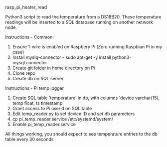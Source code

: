 rasp_pi_heater_read

Python3 script to read the temperature from a DS18B20. These temperature readings will be inserted to a SQL database running on another network node.

Instructions - Common:
1. Ensure 1-wire is enabled on Raspbery Pi (Zero running Raspbian Pi in my case)
2. Install myslq-connector - sudo apt-get -y install python3-mysql.connector
3. Create git folder in home directory on Pi
4. Clone repo
5. Create db on SQL server

Instructions - Pi temp logger
1. Create SQL table 'temperature' in db, with columns 'device varchar(15), temp float, ts timestamp'
6. Grant access to Pi userid on SQL table
6. Edit temp_reader.py to set device ID and set db parameters
7. cp pi_temp_reader.service /etc/systemd/system/
8. Enable pi_temp_reader.service

All things working, you should expect to see temperature entries to the db table every 30 seconds
